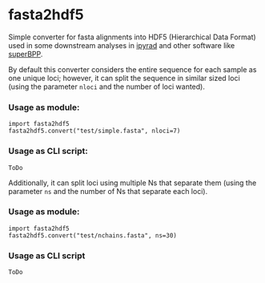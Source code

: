# fasta2hdf5

Simple converter for fasta alignments into HDF5 (Hierarchical Data Format) used in some downstream analyses in [ipyrad](https://github.com/dereneaton/ipyrad) and other software like [superBPP](https://github.com/eaton-lab/superbpp).

By default this converter considers the entire sequence for each sample as one unique loci; however, it can split the sequence in similar sized loci (using the parameter `nloci` and the number of loci wanted). 

### Usage as module:
```
import fasta2hdf5
fasta2hdf5.convert("test/simple.fasta", nloci=7)
```

### Usage as CLI script:
```
ToDo
```


Additionally, it can split loci using multiple Ns that separate them (using the parameter `ns` and the number of Ns that separate each loci).

### Usage as module:
```
import fasta2hdf5
fasta2hdf5.convert("test/nchains.fasta", ns=30)
```
### Usage as CLI script
```
ToDo
```
